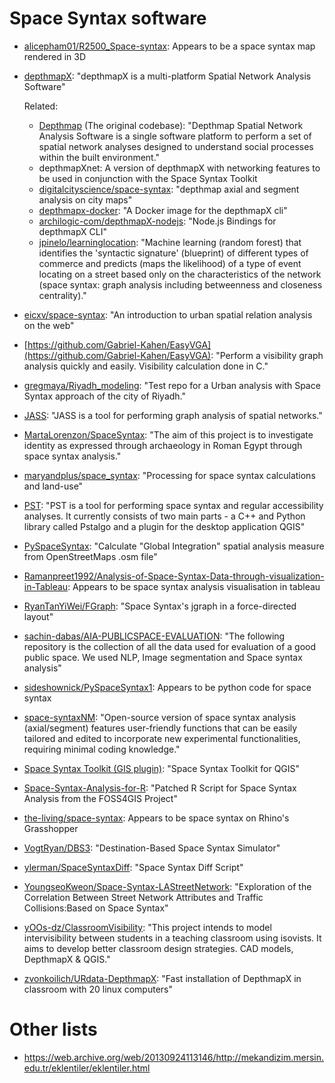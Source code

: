# Space Syntax software
- [alicepham01/R2500_Space-syntax](https://github.com/alicepham01/R2500_Space-syntax): Appears to be a space syntax map rendered in 3D
- [depthmapX](https://github.com/SpaceGroupUCL/depthmapX): "depthmapX is a multi-platform Spatial Network Analysis Software"
  
  Related:
  - [Depthmap](https://github.com/SpaceGroupUCL/Depthmap) (The original codebase): "Depthmap Spatial Network Analysis Software is a single software platform to perform a set of spatial network analyses designed to understand social processes within the built environment."
  - depthmapXnet: A version of depthmapX with networking features to be used in conjunction with the Space Syntax Toolkit
  - [digitalcityscience/space-syntax](https://github.com/digitalcityscience/space-syntax): "depthmap axial and segment analysis on city maps"
  - [depthmapx-docker](https://github.com/p3palazzo/depthmapx-docker): "A Docker image for the depthmapX cli"
  - [archilogic-com/depthmapX-nodejs](https://github.com/archilogic-com/depthmapX-nodejs): "Node.js Bindings for depthmapX CLI"
  - [jpinelo/learninglocation](https://github.com/jpinelo/learninglocation): "Machine learning (random forest) that identifies the 'syntactic signature' (blueprint) of different types of commerce and predicts (maps the likelihood) of a type of event locating on a street based only on the characteristics of the network (space syntax: graph analysis including betweenness and closeness centrality)."
- [eicxv/space-syntax](https://github.com/eicxv/space-syntax): "An introduction to urban spatial relation analysis on the web"
- [https://github.com/Gabriel-Kahen/EasyVGA](https://github.com/Gabriel-Kahen/EasyVGA): "Perform a visibility graph analysis quickly and easily. Visibility calculation done in C."
- [gregmaya/Riyadh_modeling](https://github.com/gregmaya/Riyadh_modeling): "Test repo for a Urban analysis with Space Syntax approach of the city of Riyadh."
- [JASS](https://github.com/SMoG-Chalmers/JASS): "JASS is a tool for performing graph analysis of spatial networks."
- [MartaLorenzon/SpaceSyntax](https://github.com/MartaLorenzon/SpaceSyntax): "The aim of this project is to investigate identity as expressed through archaeology in Roman Egypt through space syntax analysis."
- [maryandplus/space_syntax](https://github.com/maryandplus/space_syntax): "Processing for space syntax calculations and land-use"
- [PST](https://github.com/SMoG-Chalmers/PST): "PST is a tool for performing space syntax and regular accessibility analyses. It currently consists of two main parts - a C++ and Python library called Pstalgo and a plugin for the desktop application QGIS"
- [PySpaceSyntax](https://github.com/sideshownick/PySpaceSyntax): "Calculate "Global Integration" spatial analysis measure from OpenStreetMaps .osm file"
- [Ramanpreet1992/Analysis-of-Space-Syntax-Data-through-visualization-in-Tableau](https://github.com/Ramanpreet1992/Analysis-of-Space-Syntax-Data-through-visualization-in-Tableau): Appears to be space syntax analysis visualisation in tableau
- [RyanTanYiWei/FGraph](https://github.com/RyanTanYiWei/FGraph): "Space Syntax's jgraph in a force-directed layout"
- [sachin-dabas/AIA-PUBLICSPACE-EVALUATION](https://github.com/sachin-dabas/AIA-PUBLICSPACE-EVALUATION): "The following repository is the collection of all the data used for evaluation of a good public space. We used NLP, Image segmentation and Space syntax analysis"
- [sideshownick/PySpaceSyntax1](https://github.com/sideshownick/PySpaceSyntax1): Appears to be python code for space syntax
- [space-syntaxNM](https://github.com/nmohareb2000/space-syntaxNM): "Open-source version of space syntax analysis (axial/segment) features user-friendly functions that can be easily tailored and edited to incorporate new experimental functionalities, requiring minimal coding knowledge."
- [Space Syntax Toolkit (GIS plugin)](https://github.com/SpaceGroupUCL/qgisSpaceSyntaxToolkit): "Space Syntax Toolkit for QGIS"
- [Space-Syntax-Analysis-for-R](https://github.com/alvincyh/Space-Syntax-Analysis-for-R): "Patched R Script for Space Syntax Analysis from the FOSS4GIS Project"
- [the-living/space-syntax](https://github.com/the-living/space-syntax): Appears to be space syntax on Rhino's Grasshopper
- [VogtRyan/DBS3](https://github.com/VogtRyan/DBS3): "Destination-Based Space Syntax Simulator"
- [ylerman/SpaceSyntaxDiff](https://github.com/ylerman/SpaceSyntaxDiff): "Space Syntax Diff Script"
- [YoungseoKweon/Space-Syntax-LAStreetNetwork](https://github.com/YoungseoKweon/Space-Syntax-LAStreetNetwork): "Exploration of the Correlation Between Street Network Attributes and Traffic Collisions:Based on Space Syntax"
- [yOOs-dz/ClassroomVisibility](https://github.com/yOOs-dz/ClassroomVisibility): "This project intends to model intervisibility between students in a teaching classroom using isovists. It aims to develop better classroom design strategies. CAD models, DepthmapX & QGIS."
- [zvonkoilich/URdata-DepthmapX](https://github.com/zvonkoilich/URdata-DepthmapX): "Fast installation of DepthmapX in classroom with 20 linux computers"

# Other lists
- https://web.archive.org/web/20130924113146/http://mekandizim.mersin.edu.tr/eklentiler/eklentiler.html
